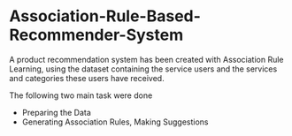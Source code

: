# Association-Rule-Based-Recommender-System

A product recommendation system has been created with Association Rule Learning, using the dataset containing the service users and the services and categories these users have received.

The following two main task were done
- Preparing the Data
- Generating Association Rules, Making Suggestions
